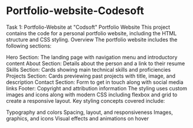 # Portfolio-website-Codesoft
Task 1: Portfolio-Website at "Codsoft" Portfolio Website This project contains the code for a personal portfolio website, including the HTML structure and CSS styling. Overview The portfolio website includes the following sections:

Hero Section: The landing page with navigation menu and introductory content About Section: Details about the person and a link to their resume Skills Section: Cards showing main technical skills and proficiencies Projects Section: Cards previewing past projects with title, image, and description Contact Section: Form to get in touch along with social media links Footer: Copyright and attribution information The styling uses custom images and icons along with modern CSS including flexbox and grid to create a responsive layout. Key styling concepts covered include:

Typography and colors Spacing, layout, and responsiveness Images, graphics, and icons Visual effects and animations on hover
